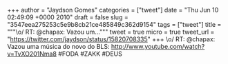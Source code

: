 
+++
author = "Jaydson Gomes"
categories = ["tweet"]
date = "Thu Jun 10 02:49:09 +0000 2010"
draft = false
slug = "3547eea275253c5e9b8cb21ce485849c362d9154"
tags = ["tweet"]
title = """&#92;o/ RT: @chapax: Vazou um..."""
tweet = true
micro = true
tweet_url = "https://twitter.com/jaydson/status/15820708335"
+++
\o/ RT: @chapax: Vazou uma música do novo do BLS: http://www.youtube.com/watch?v=TvXO201Nma8 #FODA #ZAKK #DEUS
